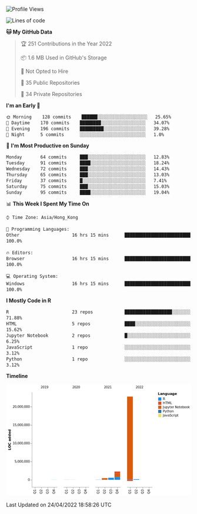 

<!--**wt12318/wt12318** is a ✨ _special_ ✨ repository because its `README.md` (this file) appears on your GitHub profile.-->

<!--START_SECTION:waka-->
![Profile Views](http://img.shields.io/badge/Profile%20Views-0-blue)

![Lines of code](https://img.shields.io/badge/From%20Hello%20World%20I%27ve%20Written-26%20Million%20lines%20of%20code-blue)

**🐱 My GitHub Data** 

> 🏆 251 Contributions in the Year 2022
 > 
> 📦 1.6 MB Used in GitHub's Storage 
 > 
> 🚫 Not Opted to Hire
 > 
> 📜 35 Public Repositories 
 > 
> 🔑 34 Private Repositories  
 > 
**I'm an Early 🐤** 

```text
🌞 Morning    128 commits    ██████░░░░░░░░░░░░░░░░░░░   25.65% 
🌆 Daytime    170 commits    ████████░░░░░░░░░░░░░░░░░   34.07% 
🌃 Evening    196 commits    █████████░░░░░░░░░░░░░░░░   39.28% 
🌙 Night      5 commits      ░░░░░░░░░░░░░░░░░░░░░░░░░   1.0%

```
📅 **I'm Most Productive on Sunday** 

```text
Monday       64 commits     ███░░░░░░░░░░░░░░░░░░░░░░   12.83% 
Tuesday      91 commits     ████░░░░░░░░░░░░░░░░░░░░░   18.24% 
Wednesday    72 commits     ███░░░░░░░░░░░░░░░░░░░░░░   14.43% 
Thursday     65 commits     ███░░░░░░░░░░░░░░░░░░░░░░   13.03% 
Friday       37 commits     █░░░░░░░░░░░░░░░░░░░░░░░░   7.41% 
Saturday     75 commits     ███░░░░░░░░░░░░░░░░░░░░░░   15.03% 
Sunday       95 commits     ████░░░░░░░░░░░░░░░░░░░░░   19.04%

```


📊 **This Week I Spent My Time On** 

```text
⌚︎ Time Zone: Asia/Hong_Kong

💬 Programming Languages: 
Other                    16 hrs 15 mins      █████████████████████████   100.0%

🔥 Editors: 
Browser                  16 hrs 15 mins      █████████████████████████   100.0%

💻 Operating System: 
Windows                  16 hrs 15 mins      █████████████████████████   100.0%

```

**I Mostly Code in R** 

```text
R                        23 repos            ██████████████████░░░░░░░   71.88% 
HTML                     5 repos             ████░░░░░░░░░░░░░░░░░░░░░   15.62% 
Jupyter Notebook         2 repos             █░░░░░░░░░░░░░░░░░░░░░░░░   6.25% 
JavaScript               1 repo              ░░░░░░░░░░░░░░░░░░░░░░░░░   3.12% 
Python                   1 repo              ░░░░░░░░░░░░░░░░░░░░░░░░░   3.12%

```


**Timeline**

![Chart not found](https://raw.githubusercontent.com/wt12318/wt12318/main/charts/bar_graph.png) 


 Last Updated on 24/04/2022 18:58:26 UTC
<!--END_SECTION:waka-->


